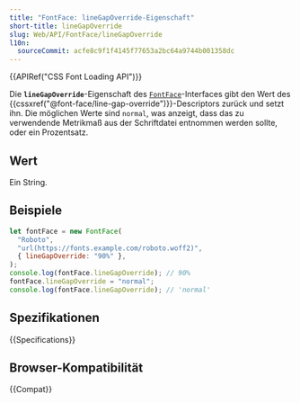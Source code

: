 ```yaml
---
title: "FontFace: lineGapOverride-Eigenschaft"
short-title: lineGapOverride
slug: Web/API/FontFace/lineGapOverride
l10n:
  sourceCommit: acfe8c9f1f4145f77653a2bc64a9744b001358dc
---
```


{{APIRef("CSS Font Loading API")}}

Die **`lineGapOverride`**-Eigenschaft des [`FontFace`](/de/docs/Web/API/FontFace)-Interfaces gibt den Wert des {{cssxref("@font-face/line-gap-override")}}-Descriptors zurück und setzt ihn.
Die möglichen Werte sind `normal`, was anzeigt, dass das zu verwendende Metrikmaß aus der Schriftdatei entnommen werden sollte, oder ein Prozentsatz.

## Wert

Ein String.

## Beispiele

```js
let fontFace = new FontFace(
  "Roboto",
  "url(https://fonts.example.com/roboto.woff2)",
  { lineGapOverride: "90%" },
);
console.log(fontFace.lineGapOverride); // 90%
fontFace.lineGapOverride = "normal";
console.log(fontFace.lineGapOverride); // 'normal'
```

## Spezifikationen

{{Specifications}}

## Browser-Kompatibilität

{{Compat}}
